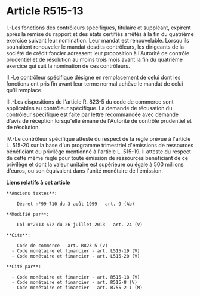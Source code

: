 # Article R515-13

I.-Les fonctions des contrôleurs spécifiques, titulaire et suppléant, expirent après la remise du rapport et des états
certifiés arrêtés à la fin du quatrième exercice suivant leur nomination. Leur mandat est renouvelable. Lorsqu'ils souhaitent
renouveler le mandat desdits contrôleurs, les dirigeants de la société de crédit foncier adressent leur proposition à
l'Autorité de contrôle prudentiel et de résolution au moins trois mois avant la fin du quatrième exercice qui suit la
nomination de ces contrôleurs. 

II.-Le contrôleur spécifique désigné en remplacement de celui dont les fonctions ont pris fin avant leur terme normal achève
le mandat de celui qu'il remplace. 

III.-Les dispositions de l'article R. 823-5 du code de commerce sont applicables au contrôleur spécifique. La demande de
récusation du contrôleur spécifique est faite par lettre recommandée avec demande d'avis de réception lorsqu'elle émane de
l'Autorité de contrôle prudentiel et de résolution. 

IV.-Le contrôleur spécifique atteste du respect de la règle prévue à l'article L. 515-20 sur la base d'un programme
trimestriel d'émissions de ressources bénéficiant du privilège mentionné à l'article L. 515-19. Il atteste du respect de
cette même règle pour toute émission de ressources bénéficiant de ce privilège et dont la valeur unitaire est supérieure ou
égale à 500 millions d'euros, ou son équivalent dans l'unité monétaire de l'émission.

**Liens relatifs à cet article**

	**Anciens textes**:

	  - Décret n°99-710 du 3 août 1999 - art. 9 (Ab)

	**Modifié par**:

	  - Loi n°2013-672 du 26 juillet 2013 - art. 24 (V)

	**Cite**:

	  - Code de commerce - art. R823-5 (V)
	  - Code monétaire et financier - art. L515-19 (V)
	  - Code monétaire et financier - art. L515-20 (V)

	**Cité par**:

	  - Code monétaire et financier - art. R515-18 (V)
	  - Code monétaire et financier - art. R515-8 (V)
	  - Code monétaire et financier - art. R755-2-1 (M)
